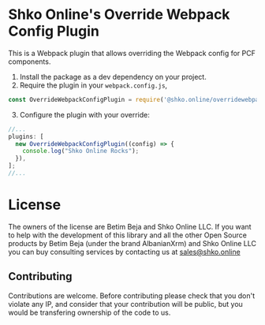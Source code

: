 # Shko Online's Override Webpack Config Plugin

This is a Webpack plugin that allows overriding the Webpack config for PCF components.

1. Install the package as a dev dependency on your project.
2. Require the plugin in your `webpack.config.js`, 
 ```javascript
 const OverrideWebpackConfigPlugin = require('@shko.online/overridewebpackconfig');
 ```
3. Configure the plugin with your override:

```javascript
//...
plugins: [
  new OverrideWebpackConfigPlugin((config) => {
    console.log("Shko Online Rocks");
  }),
];
//...
```

# License
The owners of the license are Betim Beja and Shko Online LLC. If you want to help with the development of this library and all the other Open Source products by Betim Beja (under the brand AlbanianXrm) and Shko Online LLC you can buy consulting services by contacting us at sales@shko.online

## Contributing
Contributions are welcome. Before contributing please check that you don't violate any IP, and consider that your contribution will be public, but you would be transfering ownership of the code to us.